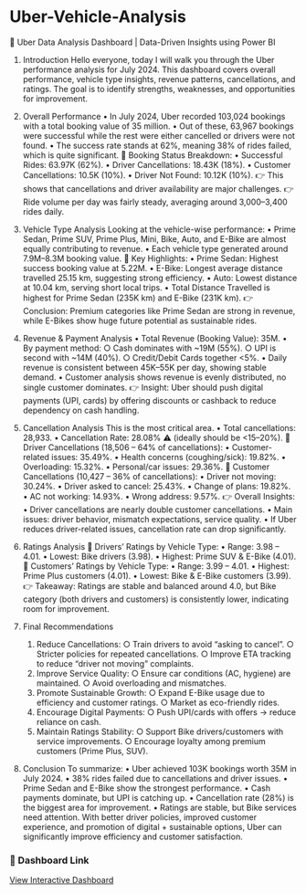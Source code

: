 # Uber-Vehicle-Analysis
🚖 Uber Data Analysis Dashboard | Data-Driven Insights using Power BI
1. Introduction
Hello everyone, today I will walk you through the Uber performance analysis for July 2024.
This dashboard covers overall performance, vehicle type insights, revenue patterns, cancellations, and ratings.
The goal is to identify strengths, weaknesses, and opportunities for improvement.

2. Overall Performance 
	• In July 2024, Uber recorded 103,024 bookings with a total booking value of 35 million.
	• Out of these, 63,967 bookings were successful while the rest were either cancelled or drivers were not found.
	• The success rate stands at 62%, meaning 38% of rides failed, which is quite significant.
📌 Booking Status Breakdown:
	• Successful Rides: 63.97K (62%).
	• Driver Cancellations: 18.43K (18%).
	• Customer Cancellations: 10.5K (10%).
	• Driver Not Found: 10.12K (10%).
👉 This shows that cancellations and driver availability are major challenges.
👉 Ride volume per day was fairly steady, averaging around 3,000–3,400 rides daily.

3. Vehicle Type Analysis
Looking at the vehicle-wise performance:
	• Prime Sedan, Prime SUV, Prime Plus, Mini, Bike, Auto, and E-Bike are almost equally contributing to revenue.
	• Each vehicle type generated around 7.9M–8.3M booking value.
📌 Key Highlights:
	• Prime Sedan: Highest success booking value at 5.22M.
	• E-Bike: Longest average distance travelled 25.15 km, suggesting strong efficiency.
	• Auto: Lowest distance at 10.04 km, serving short local trips.
	• Total Distance Travelled is highest for Prime Sedan (235K km) and E-Bike (231K km).
👉 Conclusion: Premium categories like Prime Sedan are strong in revenue, while E-Bikes show huge future potential as sustainable rides.

4. Revenue & Payment Analysis 
	• Total Revenue (Booking Value): 35M.
	• By payment method:
		○ Cash dominates with ~19M (55%).
		○ UPI is second with ~14M (40%).
		○ Credit/Debit Cards together <5%.
	• Daily revenue is consistent between 45K–55K per day, showing stable demand.
	• Customer analysis shows revenue is evenly distributed, no single customer dominates.
👉 Insight: Uber should push digital payments (UPI, cards) by offering discounts or cashback to reduce dependency on cash handling.

5. Cancellation Analysis 
This is the most critical area.
	• Total cancellations: 28,933.
	• Cancellation Rate: 28.08% ⚠️ (ideally should be <15–20%).
📌 Driver Cancellations (18,506 – 64% of cancellations):
	• Customer-related issues: 35.49%.
	• Health concerns (coughing/sick): 19.82%.
	• Overloading: 15.32%.
	• Personal/car issues: 29.36%.
📌 Customer Cancellations (10,427 – 36% of cancellations):
	• Driver not moving: 30.24%.
	• Driver asked to cancel: 25.43%.
	• Change of plans: 19.82%.
	• AC not working: 14.93%.
	• Wrong address: 9.57%.
👉 Overall Insights:
	• Driver cancellations are nearly double customer cancellations.
	• Main issues: driver behavior, mismatch expectations, service quality.
	• If Uber reduces driver-related issues, cancellation rate can drop significantly.

6. Ratings Analysis 
📌 Drivers’ Ratings by Vehicle Type:
	• Range: 3.98 – 4.01.
	• Lowest: Bike drivers (3.98).
	• Highest: Prime SUV & E-Bike (4.01).
📌 Customers’ Ratings by Vehicle Type:
	• Range: 3.99 – 4.01.
	• Highest: Prime Plus customers (4.01).
	• Lowest: Bike & E-Bike customers (3.99).
👉 Takeaway: Ratings are stable and balanced around 4.0, but Bike category (both drivers and customers) is consistently lower, indicating room for improvement.

7. Final Recommendations 
	1. Reduce Cancellations:
		○ Train drivers to avoid “asking to cancel”.
		○ Stricter policies for repeated cancellations.
		○ Improve ETA tracking to reduce “driver not moving” complaints.
	2. Improve Service Quality:
		○ Ensure car conditions (AC, hygiene) are maintained.
		○ Avoid overloading and mismatches.
	3. Promote Sustainable Growth:
		○ Expand E-Bike usage due to efficiency and customer ratings.
		○ Market as eco-friendly rides.
	4. Encourage Digital Payments:
		○ Push UPI/cards with offers → reduce reliance on cash.
	5. Maintain Ratings Stability:
		○ Support Bike drivers/customers with service improvements.
		○ Encourage loyalty among premium customers (Prime Plus, SUV).

8. Conclusion 
To summarize:
	• Uber achieved 103K bookings worth 35M in July 2024.
	• 38% rides failed due to cancellations and driver issues.
	• Prime Sedan and E-Bike show the strongest performance.
	• Cash payments dominate, but UPI is catching up.
	• Cancellation rate (28%) is the biggest area for improvement.
	• Ratings are stable, but Bike services need attention.
With better driver policies, improved customer experience, and promotion of digital + sustainable options, Uber can significantly improve efficiency and customer satisfaction.


### 🔗 Dashboard Link
[View Interactive Dashboard](https://app.powerbi.com/view?r=eyJrIjoiNjk2MzdiN2QtNjBlYy00ZmJiLWFjNTYtMmRlYWQ2OGVmNzQ3IiwidCI6ImEyNGY0OWI3LTM3YjEtNGVmZi1iMmZiLTA5OTI5M2E0ZDBjZSJ9)
